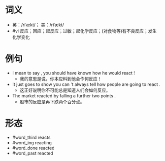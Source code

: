 # 词义
- 英：/riˈækt/； 美：/riˈækt/
- #vi 反应；回应；起反应；过敏；起化学反应；(对食物等)有不良反应；发生化学变化
# 例句
- I mean to say , you should have known how he would react !
	- 我的意思是说，你本应料到他会作何反应！
- It just goes to show you can 't always tell how people are going to react .
	- 这正好说明你不可能总是知道人们会如何反应。
- The market reacted by falling a further two points .
	- 股市的反应是再下跌两个百分点。
# 形态
- #word_third reacts
- #word_ing reacting
- #word_done reacted
- #word_past reacted
